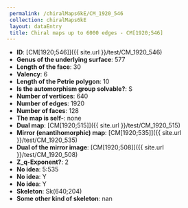 ```yaml
--- 
 permalink: /chiralMaps6kE/CM_1920_546 
 collection: chiralMaps6kE
 layout: dataEntry
 title: Chiral maps up to 6000 edges - CM[1920;546]
---
```


- **ID**: [CM[1920;546]]({{ site.url }}/test/CM_1920_546)
- **Genus of the underlying surface**: 577
- **Length of the face**: 30
- **Valency**: 6
- **Length of the Petrie polygon**: 10
- **Is the automorphism group solvable?**: S
- **Number of vertices**: 640
- **Number of edges**: 1920
- **Number of faces**: 128
- **The map is self-**: none
- **Dual map**: [CM[1920;515]]({{ site.url }}/test/CM_1920_515)
- **Mirror (enantihomorphic) map**: [CM[1920;535]]({{ site.url }}/test/CM_1920_535)
- **Dual of the mirror image**: [CM[1920;508]]({{ site.url }}/test/CM_1920_508)
- **Z_q-Exponent?**: 2
- **No idea**:  5:535
- **No idea**: Y
- **No idea**: Y
- **Skeleton**: Sk(640;204)
- **Some other kind of skeleton**: nan
